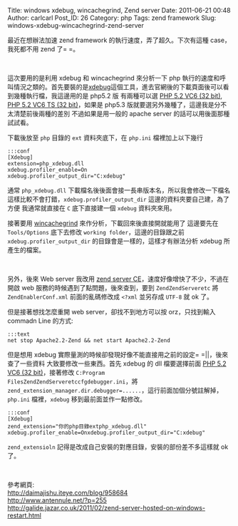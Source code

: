 Title: windows xdebug, wincachegrind, Zend server
Date: 2011-06-21 00:48
Author: carlcarl
Post_ID: 26
Category: php
Tags: zend framework
Slug: windows-xdebug-wincachegrind-zend-server

最近在想辦法加速 zend framework 的執行速度，弄了超久。下次有這種 case，我死都不用 zend 了= =。

 

這次要用的是利用 xdebug 和 wincachegrind 來分析一下 php 執行的速度和呼叫情況之類的。首先要裝的是[xdebug][]這個工具，進去官網後的下載頁面後可以看到幾種執行檔，我這邊用的是 php5.2 版 有兩種可以選 [PHP 5.2 VC6 (32 bit)][], [PHP 5.2 VC6
TS (32 bit)][]，如果是 php5.3 版就要選另外幾種了，這邊我是分不太清楚前後兩種的差別 不過如果是用一般的 apache server 的話可以用後面那種試試看。

下載後放至 `php` 目錄的 `ext` 資料夾底下，在 `php.ini` 檔裡加上以下幾行

	:::conf
	[Xdebug]
	extension=php_xdebug.dll
	xdebug.profiler_enable=On
	xdebug.profiler_output_dir="C:xdebug"


通常 `php_xdebug.dll` 下載檔名後後面會接一長串版本名，所以我會修改一下檔名 這樣比較不會打錯，`xdebug.profiler_output_dir` 這邊的資料夾要自己建，為了方便 我通常就直接在 `C` 底下直接建一個 `xdebug` 資料夾來用。


接著要用 [wincachegrind][] 來作分析，下載回來後直接開就能用了 這邊要先在 `Tools/Options` 底下去修改 `working folder`，這邊的目錄跟之前 `xdebug.profiler_output_dir` 的目錄會是一樣的，這樣才有辦法分析 xdebug 所產生的檔案。

 

另外，後來 Web server 我改用 [zend server CE][]，速度好像增快了不少，不過在開啟 web 服務的時候遇到了點問題，後來查到，要到 `ZendZendServeretc` 將 `ZendEnablerConf.xml` 前面的亂碼修改成 `<?xml` 並另存成 `UTF-8` 就 ok 了。

但是接著想找怎麼重開 web server，卻找不到地方可以按 orz，只找到輸入 commadn Line 的方式:

	:::text
	net stop Apache2.2-Zend && net start Apache2.2-Zend


但是想用 xdebug 實際量測的時候卻發現好像不能直接用之前的設定= =||，後來查了一些資料 大致要修改一些東西。首先 xdebug 的 dll 檔要選擇前面 [PHP 5.2 VC6 (32 bit)][]，接著修改 `C:Program FilesZendZendServeretccfgdebugger.ini`，將 `zend_extension_manager.dir.debugger=......`，這行前面加個分號註解掉，`php.ini` 檔裡，`xdebug` 移到最前面並作一點修改。

	:::conf
	[Xdebug]
	zend_extension="你的php目錄extphp_xdebug.dll"
	xdebug.profiler_enable=Onxdebug.profiler_output_dir="C:xdebug"
	
`zend_extensioln` 記得是改成自己安裝的對應目錄，安裝的部份差不多這樣就 ok 了。

 

參考網頁:  
<http://daimajishu.iteye.com/blog/958684>  
<http://www.antennule.net/?p=255>  
<http://galide.jazar.co.uk/2011/02/zend-server-hosted-on-windows-restart.html>  

  [xdebug]: http://xdebug.org/
  [PHP 5.2 VC6 (32 bit)]: http://xdebug.org/files/php_xdebug-2.1.1-5.2-vc6-nts.dll
  [PHP 5.2 VC6 TS (32 bit)]: http://xdebug.org/files/php_xdebug-2.1.1-5.2-vc6.dll
  [wincachegrind]: http://sourceforge.net/projects/wincachegrind/files/wincachegrind/wincachegrind-10.0.0.14/
  [zend server CE]: http://www.zend.com/en/products/server-ce/
